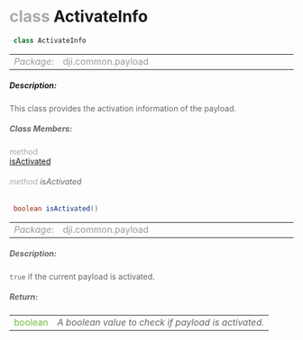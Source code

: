 <div class="article"><h1 ><font color="#AAA">class </font>ActivateInfo</h1></div>

~~~java
 class ActivateInfo 
~~~

<html><table class="table-supportedby"><tr valign="top"><td width=15%><font color="#999"><i>Package:</i></td><td width=85%><font color="#999">dji.common.payload</td></tr></table></html>



##### Description:



<font color="#666">This class provides the activation information of the payload.



##### Class Members:

<div class="api-row" id="djipayload_activateinfo_isactivated"><div class="api-col left"></div><div class="api-col middle" style="color:#AAA">method</div><div class="api-col right"><a class="trigger" href="#djipayload_activateinfo_isactivated_inline">isActivated</a></div></div><div class="inline-doc" id="djipayload_activateinfo_isactivated_inline"

><div class="article"><h6 ><font color="#AAA">method </font>isActivated</h6></div>

~~~java
 boolean isActivated() 
~~~

<html><table class="table-supportedby"><tr valign="top"><td width=15%><font color="#999"><i>Package:</i></td><td width=85%><font color="#999">dji.common.payload</td></tr></table></html>



##### Description:



<font color="#666"><code>true</code> if the current payload is activated.



##### Return:

<html><table class="table-inline-parameters"><tr valign="top"><td><font color="#70BF41">boolean</td><td><font color="#666"><i>A boolean value to check if payload is activated.</i></td></tr></table></html></div>



